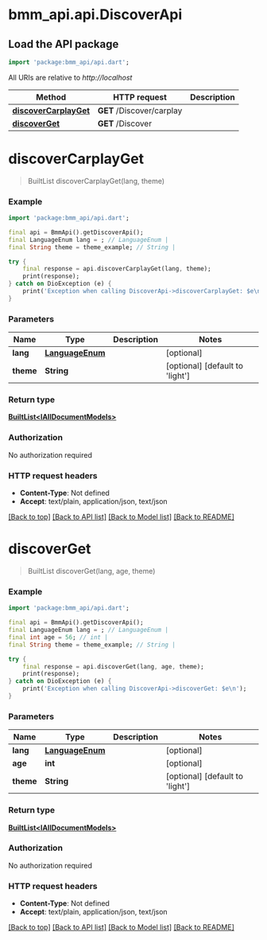 # bmm_api.api.DiscoverApi

## Load the API package
```dart
import 'package:bmm_api/api.dart';
```

All URIs are relative to *http://localhost*

Method | HTTP request | Description
------------- | ------------- | -------------
[**discoverCarplayGet**](DiscoverApi.md#discovercarplayget) | **GET** /Discover/carplay | 
[**discoverGet**](DiscoverApi.md#discoverget) | **GET** /Discover | 


# **discoverCarplayGet**
> BuiltList<IAllDocumentModels> discoverCarplayGet(lang, theme)



### Example
```dart
import 'package:bmm_api/api.dart';

final api = BmmApi().getDiscoverApi();
final LanguageEnum lang = ; // LanguageEnum | 
final String theme = theme_example; // String | 

try {
    final response = api.discoverCarplayGet(lang, theme);
    print(response);
} catch on DioException (e) {
    print('Exception when calling DiscoverApi->discoverCarplayGet: $e\n');
}
```

### Parameters

Name | Type | Description  | Notes
------------- | ------------- | ------------- | -------------
 **lang** | [**LanguageEnum**](.md)|  | [optional] 
 **theme** | **String**|  | [optional] [default to 'light']

### Return type

[**BuiltList&lt;IAllDocumentModels&gt;**](IAllDocumentModels.md)

### Authorization

No authorization required

### HTTP request headers

 - **Content-Type**: Not defined
 - **Accept**: text/plain, application/json, text/json

[[Back to top]](#) [[Back to API list]](../README.md#documentation-for-api-endpoints) [[Back to Model list]](../README.md#documentation-for-models) [[Back to README]](../README.md)

# **discoverGet**
> BuiltList<IAllDocumentModels> discoverGet(lang, age, theme)



### Example
```dart
import 'package:bmm_api/api.dart';

final api = BmmApi().getDiscoverApi();
final LanguageEnum lang = ; // LanguageEnum | 
final int age = 56; // int | 
final String theme = theme_example; // String | 

try {
    final response = api.discoverGet(lang, age, theme);
    print(response);
} catch on DioException (e) {
    print('Exception when calling DiscoverApi->discoverGet: $e\n');
}
```

### Parameters

Name | Type | Description  | Notes
------------- | ------------- | ------------- | -------------
 **lang** | [**LanguageEnum**](.md)|  | [optional] 
 **age** | **int**|  | [optional] 
 **theme** | **String**|  | [optional] [default to 'light']

### Return type

[**BuiltList&lt;IAllDocumentModels&gt;**](IAllDocumentModels.md)

### Authorization

No authorization required

### HTTP request headers

 - **Content-Type**: Not defined
 - **Accept**: text/plain, application/json, text/json

[[Back to top]](#) [[Back to API list]](../README.md#documentation-for-api-endpoints) [[Back to Model list]](../README.md#documentation-for-models) [[Back to README]](../README.md)


